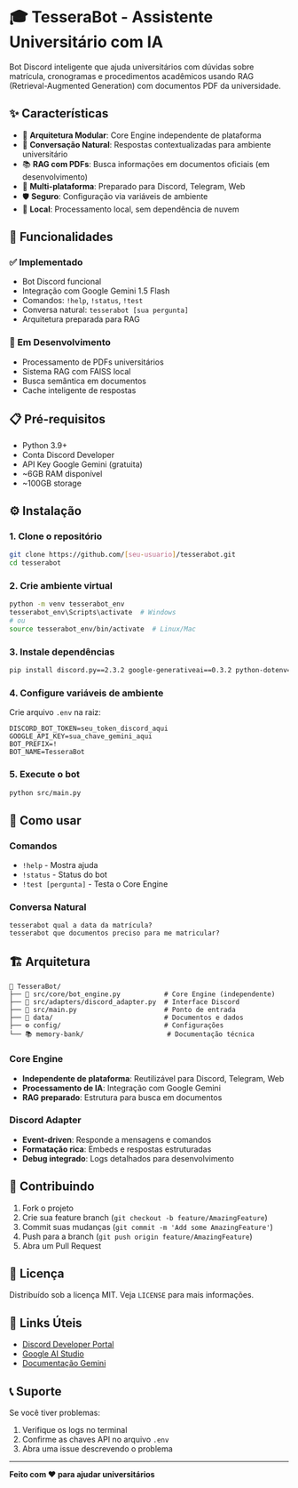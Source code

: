 # 🎓 TesseraBot - Assistente Universitário com IA

Bot Discord inteligente que ajuda universitários com dúvidas sobre matrícula, cronogramas e procedimentos acadêmicos usando RAG (Retrieval-Augmented Generation) com documentos PDF da universidade.

## ✨ Características

- 🤖 **Arquitetura Modular**: Core Engine independente de plataforma
- 💬 **Conversação Natural**: Respostas contextualizadas para ambiente universitário  
- 📚 **RAG com PDFs**: Busca informações em documentos oficiais (em desenvolvimento)
- 🔄 **Multi-plataforma**: Preparado para Discord, Telegram, Web
- 🛡️ **Seguro**: Configuração via variáveis de ambiente
- 💾 **Local**: Processamento local, sem dependência de nuvem

## 🚀 Funcionalidades

### ✅ Implementado
- Bot Discord funcional
- Integração com Google Gemini 1.5 Flash
- Comandos: `!help`, `!status`, `!test`
- Conversa natural: `tesserabot [sua pergunta]`
- Arquitetura preparada para RAG

### 🔄 Em Desenvolvimento
- Processamento de PDFs universitários
- Sistema RAG com FAISS local
- Busca semântica em documentos
- Cache inteligente de respostas

## 📋 Pré-requisitos

- Python 3.9+
- Conta Discord Developer
- API Key Google Gemini (gratuita)
- ~6GB RAM disponível
- ~100GB storage

## ⚙️ Instalação

### 1. Clone o repositório
```bash
git clone https://github.com/[seu-usuario]/tesserabot.git
cd tesserabot
```

### 2. Crie ambiente virtual
```bash
python -m venv tesserabot_env
tesserabot_env\Scripts\activate  # Windows
# ou
source tesserabot_env/bin/activate  # Linux/Mac
```

### 3. Instale dependências
```bash
pip install discord.py==2.3.2 google-generativeai==0.3.2 python-dotenv==1.0.0
```

### 4. Configure variáveis de ambiente
Crie arquivo `.env` na raiz:
```env
DISCORD_BOT_TOKEN=seu_token_discord_aqui
GOOGLE_API_KEY=sua_chave_gemini_aqui
BOT_PREFIX=!
BOT_NAME=TesseraBot
```

### 5. Execute o bot
```bash
python src/main.py
```

## 📖 Como usar

### Comandos
- `!help` - Mostra ajuda
- `!status` - Status do bot
- `!test [pergunta]` - Testa o Core Engine

### Conversa Natural
```
tesserabot qual a data da matrícula?
tesserabot que documentos preciso para me matricular?
```

## 🏗️ Arquitetura

```
📁 TesseraBot/
├── 🧠 src/core/bot_engine.py           # Core Engine (independente)
├── 🤖 src/adapters/discord_adapter.py  # Interface Discord
├── 🚀 src/main.py                      # Ponto de entrada
├── 📂 data/                            # Documentos e dados
├── ⚙️ config/                          # Configurações
└── 📚 memory-bank/                     # Documentação técnica
```

### Core Engine
- **Independente de plataforma**: Reutilizável para Discord, Telegram, Web
- **Processamento de IA**: Integração com Google Gemini
- **RAG preparado**: Estrutura para busca em documentos

### Discord Adapter
- **Event-driven**: Responde a mensagens e comandos
- **Formatação rica**: Embeds e respostas estruturadas
- **Debug integrado**: Logs detalhados para desenvolvimento

## 🤝 Contribuindo

1. Fork o projeto
2. Crie sua feature branch (`git checkout -b feature/AmazingFeature`)
3. Commit suas mudanças (`git commit -m 'Add some AmazingFeature'`)
4. Push para a branch (`git push origin feature/AmazingFeature`)
5. Abra um Pull Request

## 📄 Licença

Distribuído sob a licença MIT. Veja `LICENSE` para mais informações.

## 🔗 Links Úteis

- [Discord Developer Portal](https://discord.com/developers/applications)
- [Google AI Studio](https://makersuite.google.com/app/apikey)
- [Documentação Gemini](https://ai.google.dev/docs)

## 📞 Suporte

Se você tiver problemas:
1. Verifique os logs no terminal
2. Confirme as chaves API no arquivo `.env`
3. Abra uma issue descrevendo o problema

---

**Feito com ❤️ para ajudar universitários**